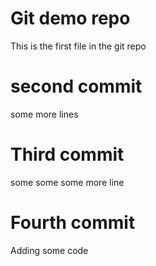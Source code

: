 # Git demo repo 

This is the first file in the git repo 


# second commit

some more lines 

# Third commit 


some some some more line

# Fourth commit 

Adding some code
